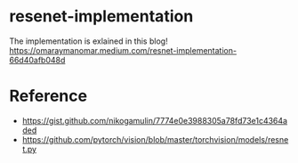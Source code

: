 # resenet-implementation
The implementation is exlained in this blog! 
https://omaraymanomar.medium.com/resnet-implementation-66d40afb048d
# Reference
- https://gist.github.com/nikogamulin/7774e0e3988305a78fd73e1c4364aded
- https://github.com/pytorch/vision/blob/master/torchvision/models/resnet.py
